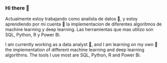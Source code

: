 ### Hi there 👋

Actualmente estoy trabajando como analista de datos 🔭, y estoy aprendiendo por mi cuenta 🌱 la implementacion de diferentes algoritmos de machine learning y deep learning. Las herramientas que mas utilizo son SQL, Python, R y Power Bi.


I am currently working as a data analyst 🔭, and I am learning on my own 🌱 the implementation of different machine learning and deep learning algorithms. The tools I use most are SQL, Python, R and Power Bi.